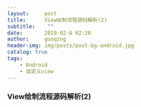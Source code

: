 ```yaml
---
layout:     post
title:      View绘制流程源码解析(2)
subtitle:    ""
date:       2019-02-6 02:20
author:     guoqing
header-img: img/posts/post-bg-android.jpg
catalog: true
tags:
    - Android
    - 自定义view
---
```

### View绘制流程源码解析(2)
